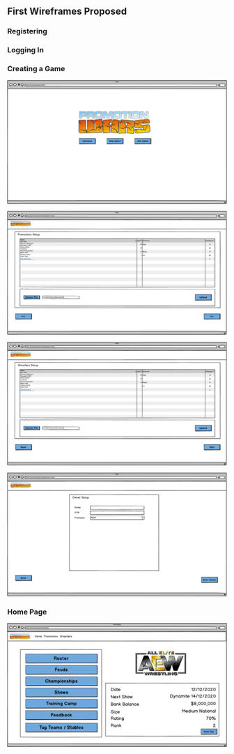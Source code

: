 ## First Wireframes Proposed

### Registering



### Logging In



### Creating a Game

![Wrestlers](../images/Welcome.png)

![Wrestlers](../images/New%20Game%20(Promotions).png)

![Wrestlers](../images/New%20Game%20(Wrestlers).png)

![Wrestlers](../images/New%20Game%20(Owner).png)

### Home Page

![Wrestlers](../images/Home.png)
